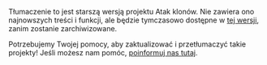 Tłumaczenie to jest starszą wersją projektu Atak klonów. Nie zawiera ono najnowszych treści i funkcji, ale będzie tymczasowo dostępne w [tej wersji](images/clone-wars-pl-PL.pdf), zanim zostanie zarchiwizowane. 

Potrzebujemy Twojej pomocy, aby zaktualizować i przetłumaczyć takie projekty! Jeśli możesz nam pomóc, [poinformuj nas tutaj](http://rpf.io/translators).
